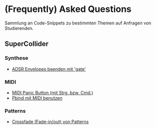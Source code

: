 # (Frequently) Asked Questions

Sammlung an Code-Snippets zu bestimmten Themen auf Anfragen von Studierenden.

## SuperCollider

### Synthese
* [ADSR Envelopes beenden mit 'gate'](scsynth_adsr-gate.scd)

### MIDI
* [MIDI Panic Button (mit Strg. bzw. Cmd.)](midi_panic-button.scd)
* [Pbind mit MIDI benutzen](midi_patterns.scd)

### Patterns

* [Crossfade (Fade-in/out) von Patterns](patterns_crossfade.scd)
